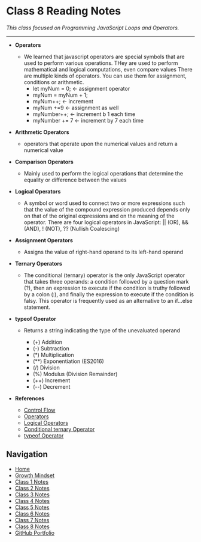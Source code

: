 # Class 8 Reading Notes

_This class focused on Programming JavaScript Loops and Operators._
  ***

- **Operators**
  - We learned that javascript operators are special symbols that are used to perform various operations.  THey are used to perform mathematical and logical computations, even compare values There are multiple kinds of operators. You can use them for assignment, conditions or arithmetic.
    - let myNum = 0; ← assignment operator
    - myNum = myNum + 1;
    - myNum++; ← increment
    - myNum +=9 ← assignment as well
    - myNumber++; ← increment b 1 each time
    - myNumber += 7 ← increment by 7 each time

- **Arithmetic Operators**
  - operators that operate upon the numerical values and return a numerical value

- **Comparison Operators**
  - Mainly used to perform the logical operations that determine the equality or difference between the values

- **Logical Operators**
  - A symbol or word used to connect two or more expressions such that the value of the compound expression produced depends only on that of the original expressions and on the meaning of the operator. There are four logical operators in JavaScript: || (OR), && (AND), ! (NOT), ?? (Nullish Coalescing)

- **Assignment Operators**
  - Assigns the value of right-hand operand to its left-hand operand

- **Ternary Operators**
  - The conditional (ternary) operator is the only JavaScript operator that takes three operands: a condition followed by a question mark (?), then an expression to execute if the condition is truthy followed by a colon (:), and finally the expression to execute if the condition is falsy. This operator is frequently used as an alternative to an if...else statement.

- **typeof Operator**
  - Returns a string indicating the type of the unevaluated operand

    - (+) Addition
    - (-) Subtraction
    - (*) Multiplication
    - (**) Exponentiation (ES2016)
    - (/) Division
    - (%) Modulus (Division Remainder)
    - (++) Increment
    - (--) Decrement

- **References**
  - [Control Flow](https://developer.mozilla.org/en-US/docs/Glossary/Control_flow)
  - [Operators](https://www.w3schools.com/js/js_operators.asp)
  - [Logical Operators](https://press.rebus.community/programmingfundamentals/chapter/logical-operators/)
  - [Conditional ternary Operator](https://developer.mozilla.org/en-US/docs/Web/JavaScript/Reference/Operators/Conditional_Operator)
  - [typeof Operator](https://developer.mozilla.org/en-US/docs/Web/JavaScript/Reference/Operators/typeof)

## Navigation

- [Home](https://mtorres6739.github.io/reading-notes)
- [Growth Mindset](growthMindset)
- [Class 1 Notes](class1)
- [Class 2 Notes](class2)
- [Class 3 Notes](class3)
- [Class 4 Notes](class4)
- [Class 5 Notes](class5)
- [Class 6 Notes](class6)
- [Class 7 Notes](class7)
- [Class 8 Notes](class8)
- [GitHub Portfolio](https://github.com/mtorres6739)
